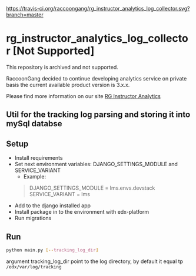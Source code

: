 https://travis-ci.org/raccoongang/rg_instructor_analytics_log_collector.svg?branch=master

# rg_instructor_analytics_log_collector [Not Supported]

This repository is archived and not supported.

RaccoonGang decided to continue developing analytics service on private basis
the current available product version is 3.x.x. 

Please find more information on our site 
[RG Instructor Analytics](https://raccoongang.com/case-studies/rg-analytics-open-edx/)

## Util for the tracking log parsing and storing it into mySql databse 

## Setup 
* Install requirements
* Set next environment variables: DJANGO_SETTINGS_MODULE and SERVICE_VARIANT
    * Example:
    >DJANGO_SETTINGS_MODULE = lms.envs.devstack
    SERVICE_VARIANT = lms
* Add to the django installed app 
* Install package in to the environment with edx-platform
* Run migrations

## Run
```bash
python main.py [--tracking_log_dir]
```
argument tracking_log_dir point to the log directory, by default it equal tp `/edx/var/log/tracking`
